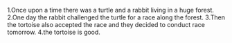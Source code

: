 1.Once upon a time there was a turtle and a rabbit living in a huge forest.
2.One day the rabbit challenged the turtle for a race along the forest.
3.Then the tortoise also accepted the race and they decided to conduct race tomorrow.
4.the tortoise is good.
